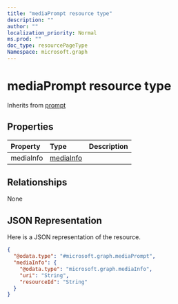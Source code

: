 ```yaml
---
title: "mediaPrompt resource type"
description: ""
author: ""
localization_priority: Normal
ms.prod: ""
doc_type: resourcePageType
Namespace: microsoft.graph
---
```



# mediaPrompt resource type




Inherits from [prompt](../resources/prompt.md)

## Properties
|Property|Type|Description|
|:---|:---|:---|
|mediaInfo|[mediaInfo](../resources/mediaInfo.md)||

## Relationships
None

## JSON Representation
Here is a JSON representation of the resource.
<!-- {
  "blockType": "resource",
  "@odata.type": "microsoft.graph.mediaPrompt"
}
-->
``` json
{
  "@odata.type": "#microsoft.graph.mediaPrompt",
  "mediaInfo": {
    "@odata.type": "microsoft.graph.mediaInfo",
    "uri": "String",
    "resourceId": "String"
  }
}
```

